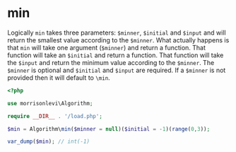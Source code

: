 # min

Logically `min` takes three parameters: `$minner`, `$initial` and `$input` and
will return the smallest value according to the `$minner`. What actually
happens is that `min` will take one argument (`$minner`) and return a function.
That function will take an `$initial` and return a function. That function will
take the `$input` and return the minimum value according to the `$minner`. The
`$minner` is optional and `$initial` and `$input` are required. If a `$minner`
is not provided then it will default to `\min`.


```php
<?php

use morrisonlevi\Algorithm;

require __DIR__ . '/load.php';

$min = Algorithm\min($minner = null)($initial = -1)(range(0,3));

var_dump($min); // int(-1)

```

